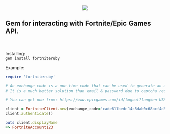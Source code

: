 <center><img src="https://i.imgur.com/q6gLoaU.png"></center>
<h2> Gem for interacting with Fortnite/Epic Games API.</h2><br>
<a href="https://rubygems.org/gems/fortniteruby><img src="https://img.shields.io/gem/dt/fortniteruby"></img></a>

Installing:<br>
```gem install fortniteruby```

Example:
```ruby
require 'fortniteruby'

# An exchange code is a one-time code that can be used to generate an access token.
# It is a much better solution than email & password due to captcha restricting automation.

# You can get one from: https://www.epicgames.com/id/logout?lang=en-US&redirectUrl=https%3A//www.epicgames.com/id/login%3FredirectUrl%3Dhttps%253A%252F%252Fwww.epicgames.com%252Fid%252Fapi%252Fexchange&lang=en-US

client = FortniteClient.new(exchange_code="cade611bedc14c8dab0c68bcf4d5d692")
client.authenticate()

puts client.displayName
=> FortniteAccount123
```
